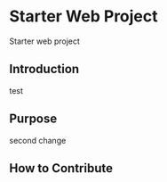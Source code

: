 # Starter Web Project
Starter web project
## Introduction
test
## Purpose
second change
## How to Contribute